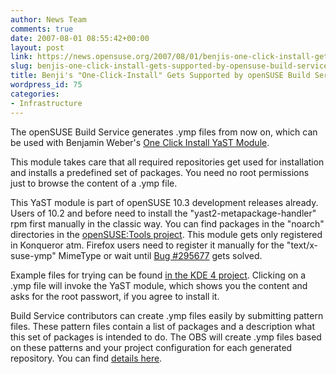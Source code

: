 ```yaml
---
author: News Team
comments: true
date: 2007-08-01 08:55:42+00:00
layout: post
link: https://news.opensuse.org/2007/08/01/benjis-one-click-install-gets-supported-by-opensuse-build-service/
slug: benjis-one-click-install-gets-supported-by-opensuse-build-service
title: Benji's "One-Click-Install" Gets Supported by openSUSE Build Service
wordpress_id: 75
categories:
- Infrastructure
---
```


The openSUSE Build Service generates .ymp files from now on, which can be used with Benjamin Weber's [One Click Install YaST Module](//en.opensuse.org/Standards/One_Click_Install).

This module takes care that all required repositories get used for installation and installs a predefined set of packages. You need no root permissions just to browse the content of a .ymp file.

<!-- more -->

This YaST module is part of openSUSE 10.3 development releases already. Users of 10.2 and before need to install the "yast2-metapackage-handler" rpm first manually in the classic way. You can find packages in the "noarch" directories in the [openSUSE:Tools project](//download.opensuse.org/repositories/openSUSE:/Tools/). This module gets only registered in Konqueror atm. Firefox users need to register it manually for the "text/x-suse-ymp" MimeType or wait until [Bug #295677](https://bugzilla.novell.com/show_bug.cgi?id=295677) gets solved.

Example files for trying can be found [in the KDE 4 project](//download.opensuse.org/repositories/KDE:/KDE4/). Clicking on a .ymp file will invoke the YaST module, which shows you the content and asks for the root passwort, if you agree to install it.

Build Service contributors can create .ymp files easily by submitting pattern files. These pattern files contain a list of packages and a description what this set of packages is intended to do. The OBS will create .ymp files based on these patterns and your project configuration for each generated repository. You can find [details here](//lists.opensuse.org/opensuse-buildservice/2007-07/msg00177.html).

